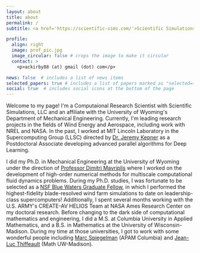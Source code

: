 ```yaml
---
layout: about
title: about
permalink: /
subtitle: <a href='https://scientific-sims.com/'>Scientific Simulations</a>. Computational Research Scientist.

profile:
  align: right
  image: prof_pic.jpg
  image_circular: false # crops the image to make it circular
  contact: >
    <p>ackirby88 (at) gmail (dot) com</p>

news: false  # includes a list of news items
selected_papers: true # includes a list of papers marked as "selected={true}"
social: true  # includes social icons at the bottom of the page
---
```


Welcome to my page! I'm a Computaional Research Scientist with Scientific Simulations, LLC and an affiliate with the University of Wyoming's Department of Mechanical Engineering. Currently, I'm leading research projects in the fields of Wind Energy and Aerospace, including work with NREL and NASA. In the past, I worked at MIT Lincoln Laboratory in the Supercomputing Group (LLSC) directed by <a href='http://www.mit.edu/~kepner/'>Dr. Jeremy Kepner</a> as a Postdoctoral Associate developing advanced parallel algorithms for Deep Learning.

I did my Ph.D. in Mechanical Engineering at the University of Wyoming under the direction of <a href='http://www.scientific-sims.com/cfdlab/Dimitri_Mavriplis/HOME/'>Professor Dimitri Mavriplis</a> where I worked on the development of high-order numerical methods for multiscale computational fluid dynamics problems. During my Ph.D. studies, I was fortunate to be selected as a <a href='https://bluewaters.ncsa.illinois.edu/fellowships/2016'>NSF Blue Waters Graduate Fellow</a>, in which I performed the highest-fidelity blade-resolved wind farm simulations to date on leadership-class supercomputers! Additionally, I spent several months working with the U.S. ARMY's CREATE-AV HELIOS Team at NASA Ames Research Center on my doctoral research. Before changing to the dark side of computational mathematics and engineering, I did a M.S. at Columbia University in Applied Mathematics, and a B.S. in Mathematics at the University of Wisconsin-Madison. During my time at those universities, I got to work with some wonderful people including <a href='https://www.apam.columbia.edu/faculty/marc-spiegelman'>Marc Spiegelman</a> (APAM Columbia) and <a href='https://people.math.wisc.edu/~jeanluc/'>Jean-Luc Thiffeault</a> (Math UW-Madison).
